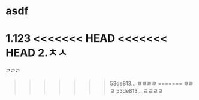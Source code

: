 # asdf


1.123
<<<<<<< HEAD
<<<<<<< HEAD
2.ㅊㅅ
=======
ㄹㄹㄹ
>>>>>>> 53de813... ㄹㄹㄹㄹ
=======
ㄹㄹㄹ
>>>>>>> 53de813... ㄹㄹㄹㄹ
